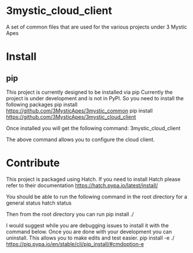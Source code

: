 # 3mystic_cloud_client
A set of common files that are used for the various projects under 3 Mystic Apes

# Install

## pip

This project is currently designed to be installed via pip
Currently the project is under development and is not in PyPI. 
So you need to install the following packages
pip install https://github.com/3MysticApes/3mystic_common
pip install https://github.com/3MysticApes/3mystic_cloud_client

Once installed you will get the following command:
3mystic_cloud_client

The above command allows you to configure the cloud client.

# Contribute

This project is packaged using Hatch. If you need to install Hatch please refer to their documentation
https://hatch.pypa.io/latest/install/


You should be able to run the following command in the root directory for a general status
hatch status

Then from the root directory you can run
pip install ./

I would suggest while you are debugging issues to install it with the command below. Once you are done with your development you can uninstall. This allows you to make edits and test easier.
pip install -e ./
https://pip.pypa.io/en/stable/cli/pip_install/#cmdoption-e